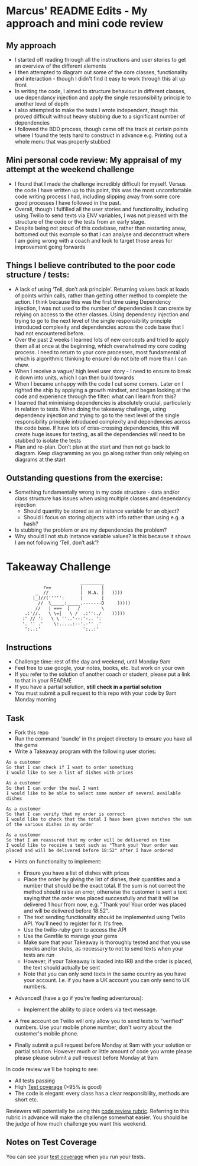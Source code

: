 Marcus' README Edits - My approach and mini code review
=================

My approach
---------
* I started off reading through all the instructions and user stories to get an overview of the different elements
* I then attempted to diagram out some of the core classes, functionality and interaction - though I didn't find it easy to work through this all up front
* In writing the code, I aimed to structure behaviour in different classes, use dependancy injection and apply the single responsibility principle to another level of depth
* I also attempted to make the tests I wrote independent, though this proved difficult without heavy stubbing due to a significant number of dependencies
* I followed the BDD process, though came off the track at certain points where I found the tests hard to construct in advance e.g. Printing out a whole menu that was properly stubbed


Mini personal code review: My appraisal of my attempt at the weekend challenge
---------
* I found that I made the challenge incredibly difficult for myself. Versus the code I have written up to this point, this was the most uncomfortable code writing process I had, including slipping away from some core good processes I have followed in the past.
* Overall, though I fulfilled all the user stories and functionality, including using Twilio to send texts via ENV variables, I was not pleased with the structure of the code or the tests from an early stage.
*  Despite being not proud of this codebase, rather than restarting anew, bottomed out this example so that I can analyse and deconstruct where I am going wrong with a coach and look to target those areas for improvement going forwards

Things I believe contributed to the poor code structure / tests:
---------
* A lack of using ‘Tell, don’t ask principle’. Returning values back at loads of points within calls, rather than getting other method to complete the action. I think because this was the first time using Dependency injection, I was not used to the number of dependencies it can create by relying on access to the other classes. Using dependency injection and trying to go to the next level of the single responsibility principle introduced complexity and dependencies across the code base that I had not encountered before.
* Over the past 2 weeks I learned lots of new concepts and tried to apply them all at once at the beginning, which overwhelmed my core coding process. I need to return to your core processes, most fundamental of which is algorithmic thinking to ensure I do not bite off more than I can chew.
* When I receive a vague/ high level user story - I need to ensure to break it down into units, which I can then build towards
* When I became unhappy with the code I cut some corners. Later on I righted the ship by applying a growth mindset, and began looking at the code and experience through the filter: what can I learn from this?
* I learned that minimising dependencies is absolutely crucial, particularly in relation to tests. When doing the takeaway challenge, using dependency injection and trying to go to the next level of the single responsibility principle introduced complexity and dependencies across the code base. If have lots of criss-crossing dependencies, this will create huge issues for testing, as all the dependencies will need to be stubbed to isolate the tests
* Plan and re-plan. Don’t plan at the start and then not go back to diagram. Keep diagramming as you go along rather than only relying on diagrams at the start

Outstanding questions from the exercise:
---------
* Something fundamentally wrong in my code structure - data and/or class structure has issues when using multiple classes and dependancy injection
    * Should quantity be stored as an instance variable for an object?
    * Should I focus on storing objects with info rather than using e.g. a hash?
* Is stubbing the problem or are my dependencies the problem?
* Why should I not stub instance variable values? Is this because it shows I am not following ‘Tell, don’t ask’?








Takeaway Challenge
==================
```
                            _________
              r==           |       |
           _  //            |  M.A. |   ))))
          |_)//(''''':      |       |
            //  \_____:_____.-------D     )))))
           //   | ===  |   /        \
       .:'//.   \ \=|   \ /  .:'':./    )))))
      :' // ':   \ \ ''..'--:'-.. ':
      '. '' .'    \:.....:--'.-'' .'
       ':..:'                ':..:'

 ```

Instructions
-------

* Challenge time: rest of the day and weekend, until Monday 9am
* Feel free to use google, your notes, books, etc. but work on your own
* If you refer to the solution of another coach or student, please put a link to that in your README
* If you have a partial solution, **still check in a partial solution**
* You must submit a pull request to this repo with your code by 9am Monday morning

Task
-----

* Fork this repo
* Run the command 'bundle' in the project directory to ensure you have all the gems
* Write a Takeaway program with the following user stories:

```
As a customer
So that I can check if I want to order something
I would like to see a list of dishes with prices

As a customer
So that I can order the meal I want
I would like to be able to select some number of several available dishes

As a customer
So that I can verify that my order is correct
I would like to check that the total I have been given matches the sum of the various dishes in my order

As a customer
So that I am reassured that my order will be delivered on time
I would like to receive a text such as "Thank you! Your order was placed and will be delivered before 18:52" after I have ordered
```

* Hints on functionality to implement:
  * Ensure you have a list of dishes with prices
  * Place the order by giving the list of dishes, their quantities and a number that should be the exact total. If the sum is not correct the method should raise an error, otherwise the customer is sent a text saying that the order was placed successfully and that it will be delivered 1 hour from now, e.g. "Thank you! Your order was placed and will be delivered before 18:52".
  * The text sending functionality should be implemented using Twilio API. You'll need to register for it. It’s free.
  * Use the twilio-ruby gem to access the API
  * Use the Gemfile to manage your gems
  * Make sure that your Takeaway is thoroughly tested and that you use mocks and/or stubs, as necessary to not to send texts when your tests are run
  * However, if your Takeaway is loaded into IRB and the order is placed, the text should actually be sent
  * Note that you can only send texts in the same country as you have your account. I.e. if you have a UK account you can only send to UK numbers.

* Advanced! (have a go if you're feeling adventurous):
  * Implement the ability to place orders via text message.

* A free account on Twilio will only allow you to send texts to "verified" numbers. Use your mobile phone number, don't worry about the customer's mobile phone.
* Finally submit a pull request before Monday at 9am with your solution or partial solution.  However much or little amount of code you wrote please please please submit a pull request before Monday at 9am


In code review we'll be hoping to see:

* All tests passing
* High [Test coverage](https://github.com/makersacademy/course/blob/master/pills/test_coverage.md) (>95% is good)
* The code is elegant: every class has a clear responsibility, methods are short etc.

Reviewers will potentially be using this [code review rubric](docs/review.md).  Referring to this rubric in advance will make the challenge somewhat easier.  You should be the judge of how much challenge you want this weekend.

Notes on Test Coverage
------------------

You can see your [test coverage](https://github.com/makersacademy/course/blob/master/pills/test_coverage.md) when you run your tests.
